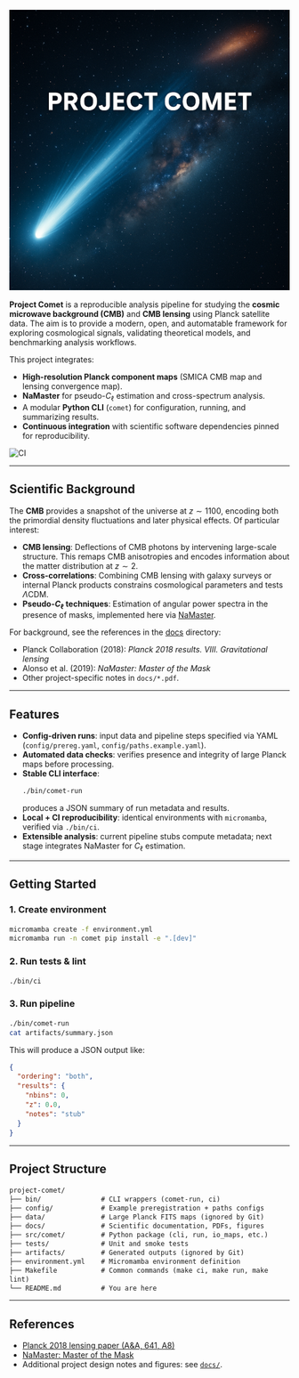 ![Project Comet](docs/project-comet.png)

**Project Comet** is a reproducible analysis pipeline for studying the **cosmic microwave background (CMB)** and **CMB lensing** using Planck satellite data. The aim is to provide a modern, open, and automatable framework for exploring cosmological signals, validating theoretical models, and benchmarking analysis workflows.

This project integrates:
- **High-resolution Planck component maps** (SMICA CMB map and lensing convergence map).
- **NaMaster** for pseudo-$C_\ell$ estimation and cross-spectrum analysis.
- A modular **Python CLI** (`comet`) for configuration, running, and summarizing results.
- **Continuous integration** with scientific software dependencies pinned for reproducibility.

![CI](https://github.com/ajhewitt/project-comet/actions/workflows/ci.yaml/badge.svg?branch=main)

---

## Scientific Background

The **CMB** provides a snapshot of the universe at $z \sim 1100$, encoding both the primordial density fluctuations and later physical effects. Of particular interest:

- **CMB lensing**: Deflections of CMB photons by intervening large-scale structure. This remaps CMB anisotropies and encodes information about the matter distribution at $z \sim 2$.
- **Cross-correlations**: Combining CMB lensing with galaxy surveys or internal Planck products constrains cosmological parameters and tests $\Lambda$CDM.
- **Pseudo-$C_\ell$ techniques**: Estimation of angular power spectra in the presence of masks, implemented here via [NaMaster](https://namaster.readthedocs.io).

For background, see the references in the [docs](docs/) directory:
- Planck Collaboration (2018): *Planck 2018 results. VIII. Gravitational lensing*
- Alonso et al. (2019): *NaMaster: Master of the Mask*
- Other project-specific notes in `docs/*.pdf`.

---

## Features

- **Config-driven runs**: input data and pipeline steps specified via YAML (`config/prereg.yaml`, `config/paths.example.yaml`).
- **Automated data checks**: verifies presence and integrity of large Planck maps before processing.
- **Stable CLI interface**:
  ```bash
  ./bin/comet-run
  ```
  produces a JSON summary of run metadata and results.
- **Local + CI reproducibility**: identical environments with `micromamba`, verified via `./bin/ci`.
- **Extensible analysis**: current pipeline stubs compute metadata; next stage integrates NaMaster for $C_\ell$ estimation.

---

## Getting Started

### 1. Create environment
```bash
micromamba create -f environment.yml
micromamba run -n comet pip install -e ".[dev]"
```

### 2. Run tests & lint
```bash
./bin/ci
```

### 3. Run pipeline
```bash
./bin/comet-run
cat artifacts/summary.json
```

This will produce a JSON output like:
```json
{
  "ordering": "both",
  "results": {
    "nbins": 0,
    "z": 0.0,
    "notes": "stub"
  }
}
```

---

## Project Structure

```
project-comet/
├── bin/               # CLI wrappers (comet-run, ci)
├── config/            # Example preregistration + paths configs
├── data/              # Large Planck FITS maps (ignored by Git)
├── docs/              # Scientific documentation, PDFs, figures
├── src/comet/         # Python package (cli, run, io_maps, etc.)
├── tests/             # Unit and smoke tests
├── artifacts/         # Generated outputs (ignored by Git)
├── environment.yml    # Micromamba environment definition
├── Makefile           # Common commands (make ci, make run, make lint)
└── README.md          # You are here
```

---

## References

- [Planck 2018 lensing paper (A&A, 641, A8)](https://arxiv.org/abs/1807.06210)
- [NaMaster: Master of the Mask](https://arxiv.org/abs/1809.09603)
- Additional project design notes and figures: see [`docs/`](docs/).
